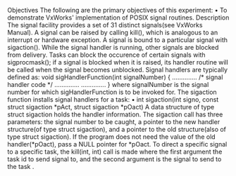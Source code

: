 Objectives
The following are the primary objectives of this experiment:
• To demonstrate VxWorks' implementation of POSIX signal routines. 
Description
The signal facility provides a set of 31 distinct signals(see VxWorks Manual). A signal
can be raised by calling kill(), which is analogous to an interrupt or hardware exception.
A signal is bound to a particular signal with sigaction(). While the signal handler is
running, other signals are blocked from delivery. Tasks can block the occurence of
certain signals with sigprocmask(); if a signal is blocked when it is raised, its handler
routine will be called when the signal becomes unblocked.
Signal handlers are typically defined as:
void sigHandlerFunction(int signalNumber)
{
.............. /* signal handler code */
..............
..............
}
where signalNumber is the signal number for which sigHandlerFunction is to be invoked
for.
The sigaction function installs signal handlers for a task:
• int sigaction(int signo, const struct sigaction *pAct, struct sigaction *pOact)
A data structure of type struct sigaction holds the handler information. The sigaction
call has three parameters: the signal number to be caught, a pointer to the new handler
structure(of type struct sigaction), and a pointer to the old structure(also of type struct
sigaction). If the program does not need the value of the old handler(*pOact), pass a
NULL pointer for *pOact.
To direct a specific signal to a specific task, the kill(int, int) call is made where the first
argument the task id to send signal to, and the second argument is the signal to send to
the task . 